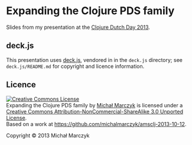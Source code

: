 # Expanding the Clojure PDS family

Slides from my presentation at the
[Clojure Dutch Day 2013](http://dutch.clojuredays.nl/).

## deck.js

This presentation uses [deck.js](http://imakewebthings.com/deck.js/),
vendored in in the `deck.js` directory; see `deck.js/README.md` for
copyright and licence information.

## Licence

<a rel="license" href="http://creativecommons.org/licenses/by-nc-sa/3.0/deed.en_US"><img alt="Creative Commons License" style="border-width:0" src="http://i.creativecommons.org/l/by-nc-sa/3.0/88x31.png" /></a><br /><span xmlns:dct="http://purl.org/dc/terms/" href="http://purl.org/dc/dcmitype/Text" property="dct:title" rel="dct:type">Expanding the Clojure PDS family</span> by <a xmlns:cc="http://creativecommons.org/ns#" href="https://github.com/michalmarczyk" property="cc:attributionName" rel="cc:attributionURL">Michał Marczyk</a> is licensed under a <a rel="license" href="http://creativecommons.org/licenses/by-nc-sa/3.0/deed.en_US">Creative Commons Attribution-NonCommercial-ShareAlike 3.0 Unported License</a>.<br />Based on a work at <a xmlns:dct="http://purl.org/dc/terms/" href="https://github.com/michalmarczyk/amsclj-2013-10-12" rel="dct:source">https://github.com/michalmarczyk/amsclj-2013-10-12</a>.

Copyright © 2013 Michał Marczyk
